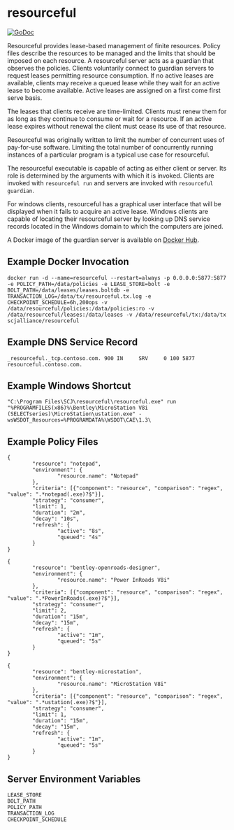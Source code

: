 # resourceful

[![GoDoc](https://godoc.org/github.com/scjalliance/resourceful?status.svg)](https://godoc.org/github.com/scjalliance/resourceful)

Resourceful provides lease-based management of finite resources. Policy files
describe the resources to be managed and the limits that should be imposed on
each resource. A resourceful server acts as a guardian that observes the
policies. Clients voluntarily connect to guardian servers to request leases
permitting resource consumption. If no active leases are available, clients may
receive a queued lease while they wait for an active lease to become available.
Active leases are assigned on a first come first serve basis.

The leases that clients receive are time-limited. Clients must renew them for
as long as they continue to consume or wait for a resource. If an active lease
expires without renewal the client must cease its use of that resource.

Resourceful was originally written to limit the number of concurrent uses of
pay-for-use software. Limiting the total number of concurrently running
instances of a particular program is a typical use case for resourceful.

The resourceful executable is capable of acting as either client or server. Its
role is determined by the arguments with which it is invoked. Clients are
invoked with `resourceful run` and servers are invoked with
`resourceful guardian`.

For windows clients, resourceful has a graphical user interface that will be
displayed when it fails to acquire an active lease. Windows clients are capable
of locating their resourceful server by looking up DNS service records located
in the Windows domain to which the computers are joined.

A Docker image of the guardian server is available on [Docker Hub](https://hub.docker.com/r/scjalliance/resourceful/).

## Example Docker Invocation

```
docker run -d --name=resourceful --restart=always -p 0.0.0.0:5877:5877 -e POLICY_PATH=/data/policies -e LEASE_STORE=bolt -e BOLT_PATH=/data/leases/leases.boltdb -e TRANSACTION_LOG=/data/tx/resourceful.tx.log -e CHECKPOINT_SCHEDULE=6h,200ops -v /data/resourceful/policies:/data/policies:ro -v /data/resourceful/leases:/data/leases -v /data/resourceful/tx:/data/tx scjalliance/resourceful
```

## Example DNS Service Record

```
_resourceful._tcp.contoso.com. 900 IN     SRV     0 100 5877 resourceful.contoso.com.
```

## Example Windows Shortcut

```
"C:\Program Files\SCJ\resourceful\resourceful.exe" run "%PROGRAMFILES(x86)%\Bentley\MicroStation V8i (SELECTseries)\MicroStation\ustation.exe" -wsWSDOT_Resources=%PROGRAMDATA%\WSDOT\CAE\1.3\
```

## Example Policy Files

```
{
        "resource": "notepad",
        "environment": {
                "resource.name": "Notepad"
        },
        "criteria": [{"component": "resource", "comparison": "regex", "value": ".*notepad(.exe)?$"}],
        "strategy": "consumer",
        "limit": 1,
        "duration": "2m",
        "decay": "10s",
        "refresh": {
                "active": "8s",
                "queued": "4s"
        }
}
```

```
{
        "resource": "bentley-openroads-designer",
        "environment": {
                "resource.name": "Power InRoads V8i"
        },
        "criteria": [{"component": "resource", "comparison": "regex", "value": ".*PowerInRoads(.exe)?$"}],
        "strategy": "consumer",
        "limit": 2,
        "duration": "15m",
        "decay": "15m",
        "refresh": {
                "active": "1m",
                "queued": "5s"
        }
}
```

```
{
        "resource": "bentley-microstation",
        "environment": {
                "resource.name": "MicroStation V8i"
        },
        "criteria": [{"component": "resource", "comparison": "regex", "value": ".*ustation(.exe)?$"}],
        "strategy": "consumer",
        "limit": 1,
        "duration": "15m",
        "decay": "15m",
        "refresh": {
                "active": "1m",
                "queued": "5s"
        }
}

```

## Server Environment Variables

```
LEASE_STORE
BOLT_PATH
POLICY_PATH
TRANSACTION_LOG
CHECKPOINT_SCHEDULE
```
